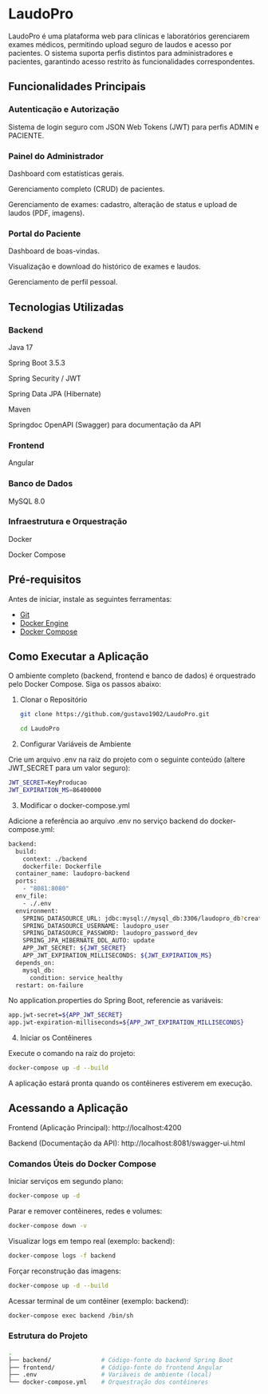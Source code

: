 # LaudoPro

LaudoPro é uma plataforma web para clínicas e laboratórios gerenciarem exames médicos, permitindo upload seguro de laudos e acesso por pacientes. O sistema suporta perfis distintos para administradores e pacientes, garantindo acesso restrito às funcionalidades correspondentes.

## Funcionalidades Principais

### Autenticação e Autorização

Sistema de login seguro com JSON Web Tokens (JWT) para perfis ADMIN e PACIENTE.

### Painel do Administrador

Dashboard com estatísticas gerais.

Gerenciamento completo (CRUD) de pacientes.

Gerenciamento de exames: cadastro, alteração de status e upload de laudos (PDF, imagens).

### Portal do Paciente

Dashboard de boas-vindas.

Visualização e download do histórico de exames e laudos.

Gerenciamento de perfil pessoal.

## Tecnologias Utilizadas

### Backend

Java 17

Spring Boot 3.5.3

Spring Security / JWT

Spring Data JPA (Hibernate)

Maven

Springdoc OpenAPI (Swagger) para documentação da API

### Frontend

Angular

### Banco de Dados

MySQL 8.0

### Infraestrutura e Orquestração

Docker

Docker Compose

## Pré-requisitos

Antes de iniciar, instale as seguintes ferramentas:

- [Git](https://git-scm.com/)
- [Docker Engine](https://docs.docker.com/engine/install/)
- [Docker Compose](https://docs.docker.com/compose/install/)


## Como Executar a Aplicação

O ambiente completo (backend, frontend e banco de dados) é orquestrado pelo Docker Compose. Siga os passos abaixo:

1. Clonar o Repositório
    ```bash
    git clone https://github.com/gustavo1902/LaudoPro.git

    cd LaudoPro
   ```

2. Configurar Variáveis de Ambiente

Crie um arquivo .env na raiz do projeto com o seguinte conteúdo (altere JWT_SECRET para um valor seguro):

```bash
JWT_SECRET=KeyProducao
JWT_EXPIRATION_MS=86400000
```

3. Modificar o docker-compose.yml

Adicione a referência ao arquivo .env no serviço backend do docker-compose.yml:

```bash
backend:
  build:
    context: ./backend
    dockerfile: Dockerfile
  container_name: laudopro-backend
  ports:
    - "8081:8080"
  env_file:
    - ./.env
  environment:
    SPRING_DATASOURCE_URL: jdbc:mysql://mysql_db:3306/laudopro_db?createDatabaseIfNotExist=true&useSSL=false&allowPublicKeyRetrieval=true
    SPRING_DATASOURCE_USERNAME: laudopro_user
    SPRING_DATASOURCE_PASSWORD: laudopro_password_dev
    SPRING_JPA_HIBERNATE_DDL_AUTO: update
    APP_JWT_SECRET: ${JWT_SECRET}
    APP_JWT_EXPIRATION_MILLISECONDS: ${JWT_EXPIRATION_MS}
  depends_on:
    mysql_db:
      condition: service_healthy
  restart: on-failure
```

No application.properties do Spring Boot, referencie as variáveis:

```bash
app.jwt-secret=${APP_JWT_SECRET}
app.jwt-expiration-milliseconds=${APP_JWT_EXPIRATION_MILLISECONDS}
```

4. Iniciar os Contêineres

Execute o comando na raiz do projeto:

```bash
docker-compose up -d --build
```

A aplicação estará pronta quando os contêineres estiverem em execução.

## Acessando a Aplicação

Frontend (Aplicação Principal): http://localhost:4200

Backend (Documentação da API): http://localhost:8081/swagger-ui.html


### Comandos Úteis do Docker Compose

Iniciar serviços em segundo plano:

```bash
docker-compose up -d
```

Parar e remover contêineres, redes e volumes:

```bash
docker-compose down -v
```

Visualizar logs em tempo real (exemplo: backend):
```bash
docker-compose logs -f backend
```

Forçar reconstrução das imagens:

```bash
docker-compose up -d --build
```

Acessar terminal de um contêiner (exemplo: backend):
```bash
docker-compose exec backend /bin/sh
```

### Estrutura do Projeto
```bash
.
├── backend/              # Código-fonte do backend Spring Boot
├── frontend/             # Código-fonte do frontend Angular
├── .env                  # Variáveis de ambiente (local)
└── docker-compose.yml    # Orquestração dos contêineres
```
